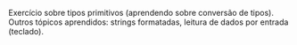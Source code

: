 Exercício sobre tipos primitivos (aprendendo sobre conversão de tipos). Outros tópicos aprendidos: strings formatadas, leitura de dados por entrada (teclado).